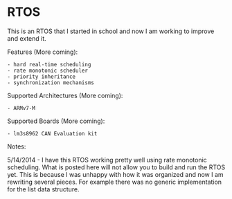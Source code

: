 RTOS
====

This is an RTOS that I started in school and now I am working to improve and extend it.

Features (More coming):
	
	- hard real-time scheduling
	- rate monotonic scheduler
	- priority inheritance 
	- synchronization mechanisms

Supported Architectures (More coming):
	
	- ARMv7-M

Supported Boards (More coming):

	- lm3s8962 CAN Evaluation kit

Notes:

5/14/2014 - 	I have this RTOS working pretty well using rate monotonic scheduling.
		What is posted here will not allow you to build and run the RTOS yet. 
		This is because I was unhappy with how it was organized and now I am
		rewriting several pieces. For example there was no generic implementation
		for the list data structure. 
	
